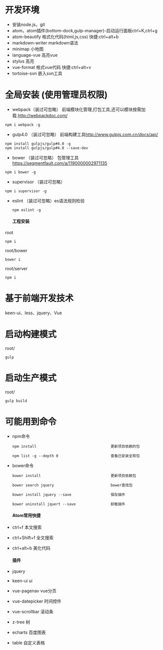 # 开发环境

- 安装node.js，git
- atom，atom插件(bottom-dock,gulp-manager)-启动运行面板ctrl+K,ctrl+g
- atom-beautify 格式化代码(html,js,css) 快捷:ctrl+alt+b
- markdown-writer markdown语法
- minimap 小地图
- language-vue 高亮vue
- stylus 高亮
- vue-format 格式vue代码 快捷:ctrl+alt+v
- tortoise-svn 嵌入svn工具

# 全局安装 (使用管理员权限)

- webpack（装过可忽略） 前端模块化管理,打包工具,还可以模块按需加载.<http://webpackdoc.com/>

```
npm i webpack -g
```

- gulp4.0 （装过可忽略） 前端构建工具<http://www.gulpjs.com.cn/docs/api/>

```
npm install gulpjs/gulp#4.0 -g
npm install gulpjs/gulp#4.0 --save-dev
```

- bower （装过可忽略） 包管理工具 <https://segmentfault.com/a/1190000002971135>

```
npm i bower -g
```

- supervisor （装过可忽略）

```
npm i supervisor -g
```

- eslint （装过可忽略）es语法规则检验

  ```
  npm eslint -g
  ```

  #### 工程安装

root

```
npm i
```

root/bower

```
bower i
```

root/server

```
npm i
```

# 基于前端开发技术

keen-ui、less、jquery、Vue

# 启动构建模式

root/

```
gulp
```

# 启动生产模式

root/

```
gulp build
```

# 可能用到命令

- npm命令

  ```
  npm install                                  更新项目依赖的包
  ```

  ```
  npm list -g --depth 0                        查看已安装全局包
  ```

- bower命令

  ```
  bower install                                更新项目依赖包
  ```

  ```
  bower search jquery                          bower查找包
  ```

  ```
  bower install jquery --save                  保存插件
  ```

  ```
  bower uninstall jquert --save                卸载插件
  ```

  #### Atom常用快捷

- ctrl+f 本文搜索
- ctrl+Shift+f 全文搜索
- ctrl+alt+b 美化代码

  #### 插件

- jquery
- keen-ui ui
- vue-pagenav vue分页
- vue-datepicker 时间控件
- vue-scrollbar 滚动条

- z-tree 树

- echarts 百度图表
- table 自定义表格
